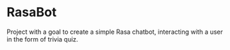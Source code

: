 # RasaBot
Project with a goal to create a simple Rasa chatbot, interacting with a user in the form of trivia quiz.
